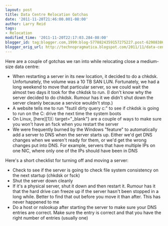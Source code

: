 ```yaml
---
layout: post
title: Data Centre Relocation Gotchas
date: '2011-11-20T21:46:00.001-08:00'
author: Larry Reid
tags:
- Relocation
modified_time: '2011-11-20T22:17:03.284-08:00'
blogger_id: tag:blogger.com,1999:blog-5778824359157275227.post-6298838615824616046
blogger_orig_url: http://technopragmatica.blogspot.com/2011/11/data-centre-relocation-gotchas.html
---
```


Here are a couple of gotchas we ran into while relocating close a
medium-size data centre:  
  
<ul><li>When restarting a server in its new location, it decided to do a
chkdsk. Unfortunately, the volume was a 10 TB SAN LUN. Fortunately, we
had a long weekend to move that particular server, so we could wait the
almost two days it took for the chkdsk to run. (I don't know why the
server decided to do chkdsk. Rumour has it we didn't shut down the
server cleanly because a service wouldn't stop.) </li><li>A website
tells me to run "<span style="background-color: white;
border-bottom-width: 0px; border-color: initial; border-left-width: 0px;
border-right-width: 0px; border-style: initial; border-top-width: 0px;
color: #222222; margin-bottom: 0px; margin-left: 0px; margin-right: 0px;
margin-top: 0px; padding-bottom: 0px; padding-left: 0px; padding-right:
0px; padding-top: 0px;"><span class="Apple-style-span"
style="font-family: inherit;">fsutil dirty query c:" to see if chkdsk is
going to run on the C: drive the next time the system
boots</span></span></li><li><span style="background-color: white;
border-bottom-width: 0px; border-color: initial; border-left-width: 0px;
border-right-width: 0px; border-style: initial; border-top-width: 0px;
color: #222222; margin-bottom: 0px; margin-left: 0px; margin-right: 0px;
margin-top: 0px; padding-bottom: 0px; padding-left: 0px; padding-right:
0px; padding-top: 0px;"><span class="Apple-style-span"
style="font-family: inherit;">On Linux, [here][1]{: target="_blank"} are
a couple of ways to make sure you won't have an fsck when you restart
the server</span></span></li><li>We were frequently burned by the
Windows "feature" to automatically add a server to DNS when the server
starts up. Either we'd get DNS changes when we weren't ready for them,
or we'd get the wrong changes put into DNS. For example, servers that
have multiple IPs on one NIC, where only one of the IPs should have been
in DNS</li></ul>Here's a short checklist for turning off and moving a
server:  
  
<ul><li>Check to see if the server is going to check file system
consistency on the next startup (chkdsk or fsck)</li><li>Shut the server
down cleanly</li><li>If it's a physical server, shut it down and then
restart it. Rumour has it that the hard drive can freeze up if the
server hasn't been stopped in a long while. Better to find that out
before you move it than after. This has never happened to me</li><li>Do
a host or nslookup after starting the server to make sure your DNS
entries are correct. Make sure the entry is correct and that you have
the right number of entries (usually one)</li></ul>



[1]: http://idolinux.blogspot.com/2008/08/prevent-on-boot-fsck-for-critical.html
